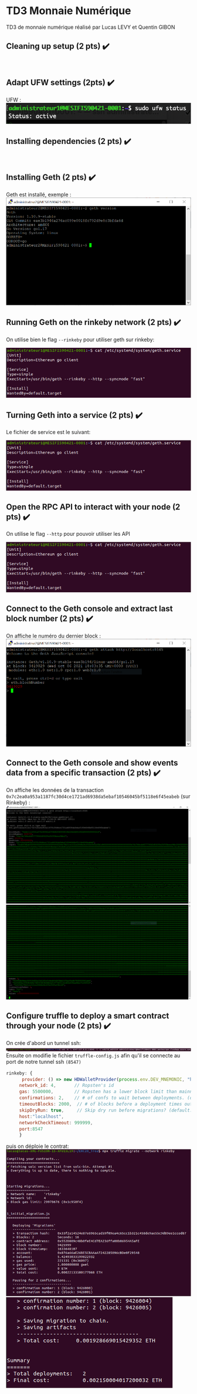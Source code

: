 # TD3 Monnaie Numérique

TD3 de monnaie numérique réalisé par Lucas LEVY et Quentin GIBON
<br>

## Cleaning up setup (2 pts) ✔️
<br>

## Adapt UFW settings (2pts) ✔️
UFW :
![ufw](img/ufw.png)
<br>

## Installing dependencies (2 pts) ✔️
<br>

## Installing Geth (2 pts) ✔️
Geth est installé, exemple :
![geth](img/geth.png)
<br>

## Running Geth on the rinkeby network (2 pts) ✔️

On utilise bien le flag `--rinkeby` pour utiliser geth sur rinkeby: 

![gethConfig](img/gethConfig.png)

## Turning Geth into a service (2 pts) ✔️
Le fichier de service est le suivant:

![gethConfig](img/gethConfig.png)

## Open the RPC API to interact with your node (2 pts) ✔️
On utilise le flag `--http` pour pouvoir utiliser les API

![gethConfig](img/gethConfig.png)


## Connect to the Geth console and extract last block number (2 pts) ✔️
On affiche le numéro du dernier block :
![lastBlock](img/lastBlock.png)
<br>

## Connect to the Geth console and show events data from a specific transaction (2 pts) ✔️
On affiche les données de la transaction `0x7c2ea0a953a1187fc30d4ce1721ad6938da5ebaf10546045bf5118e6f45eabeb` (sur Rinkeby) :
![getTransact1](img/getTransact1.png)
![getTransact2](img/getTransact2.png)
<br>

## Configure truffle to deploy a smart contract through your node (2 pts) ✔️
On crée d'abord un tunnel ssh:
![tunnelSSH](img/tunnelSSH.png)
Ensuite on modifie le fichier `truffle-config.js` afin qu'il se connecte au port de notre tunnel ssh `(8547)`
```javascript
rinkeby: {
      provider: () => new HDWalletProvider(process.env.DEV_MNEMONIC, "http://localhost:8547"),
     network_id: 4,       // Ropsten's id
     gas: 5500000,        // Ropsten has a lower block limit than mainnet
     confirmations: 2,    // # of confs to wait between deployments. (default: 0)
     timeoutBlocks: 2000,  // # of blocks before a deployment times out  (minimum/default: 50)
     skipDryRun: true,     // Skip dry run before migrations? (default: false for public nets )
     host:"localhost",
     networkCheckTimeout: 999999,
     port:8547
     }
```
puis on déploie le contrat: <br>
![deployContract1](img/deployContract1.png)
![deployContract2](img/deployContract2.png)
<br>